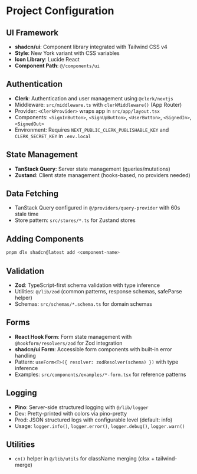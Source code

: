 # Project Configuration

## UI Framework
- **shadcn/ui**: Component library integrated with Tailwind CSS v4
- **Style**: New York variant with CSS variables
- **Icon Library**: Lucide React
- **Component Path**: `@/components/ui`

## Authentication
- **Clerk**: Authentication and user management using `@clerk/nextjs`
- Middleware: `src/middleware.ts` with `clerkMiddleware()` (App Router)
- Provider: `<ClerkProvider>` wraps app in `src/app/layout.tsx`
- Components: `<SignInButton>`, `<SignUpButton>`, `<UserButton>`, `<SignedIn>`, `<SignedOut>`
- Environment: Requires `NEXT_PUBLIC_CLERK_PUBLISHABLE_KEY` and `CLERK_SECRET_KEY` in `.env.local`

## State Management
- **TanStack Query**: Server state management (queries/mutations)
- **Zustand**: Client state management (hooks-based, no providers needed)

## Data Fetching
- TanStack Query configured in `@/providers/query-provider` with 60s stale time
- Store pattern: `src/stores/*.ts` for Zustand stores

## Adding Components
```bash
pnpm dlx shadcn@latest add <component-name>
```

## Validation
- **Zod**: TypeScript-first schema validation with type inference
- Utilities: `@/lib/zod` (common patterns, response schemas, safeParse helper)
- Schemas: `src/schemas/*.schema.ts` for domain schemas

## Forms
- **React Hook Form**: Form state management with `@hookform/resolvers/zod` for Zod integration
- **shadcn/ui Form**: Accessible form components with built-in error handling
- Pattern: `useForm<T>({ resolver: zodResolver(schema) })` with type inference
- Examples: `src/components/examples/*-form.tsx` for reference patterns

## Logging
- **Pino**: Server-side structured logging with `@/lib/logger`
- Dev: Pretty-printed with colors via pino-pretty
- Prod: JSON structured logs with configurable level (default: info)
- Usage: `logger.info()`, `logger.error()`, `logger.debug()`, `logger.warn()`

## Utilities
- `cn()` helper in `@/lib/utils` for className merging (clsx + tailwind-merge)

